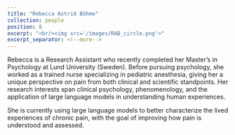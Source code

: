 ```yaml
---
title: "Rebecca Astrid Böhme"
collection: people
position: 8
excerpt: "<br/><img src='/images/RAB_circle.png'>"
excerpt_separator: <!--more-->
---
```


<!--more-->

Rebecca is a Research Assistant who recently completed her Master’s in Psychology at Lund University (Sweden). Before pursuing psychology, she worked as a trained nurse specializing in pediatric anesthesia, giving her a unique perspective on pain from both clinical and scientific standpoints. Her research interests span clinical psychology, phenomenology, and the application of large language models in understanding human experiences.

She is currently using large language models to better characterize the lived experiences of chronic pain, with the goal of improving how pain is understood and assessed.